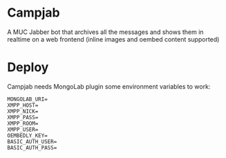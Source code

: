 # Campjab

A MUC Jabber bot that archives all the messages and shows them in
realtime on a web frontend (inline images and oembed content supported)

# Deploy

Campjab needs MongoLab plugin some environment variables to work:

```
MONGOLAB_URI=
XMPP_HOST=
XMPP_NICK=
XMPP_PASS=
XMPP_ROOM=
XMPP_USER=
OEMBEDLY_KEY=
BASIC_AUTH_USER=
BASIC_AUTH_PASS=
```
